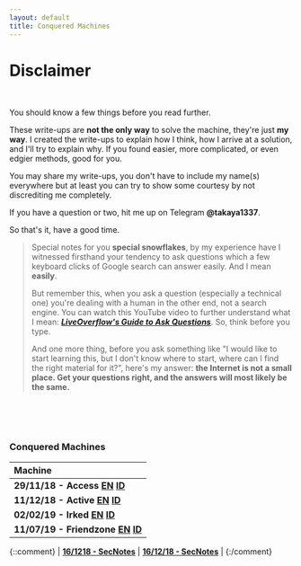```yaml
---
layout: default
title: Conquered Machines
---
```


# Disclaimer
<br>

You should know a few things before you read further. 

These write-ups are **not the only way** to solve the machine, they're just **my way**. I created the write-ups to explain how I think, how I arrive at a solution, and I'll try to explain why. If you found easier, more complicated, or even edgier methods, good for you.

You may share my write-ups, you don't have to include my name(s) everywhere but at least you can try to show some courtesy by not discrediting me completely.

If you have a question or two, hit me up on Telegram **@takaya1337**.
<br>

So that's it, have a good time.
<br>

> Special notes for you **special snowflakes**, by my experience have I witnessed firsthand your tendency to ask questions which a few keyboard clicks of Google search can answer easily. And I mean **easily**.
>
> But remember this, when you ask a question (especially a technical one) you're dealing with a human in the other end, not a search engine. You can watch this YouTube video to further understand what I mean: **_[LiveOverflow's Guide to Ask Questions](https://www.youtube.com/watch?v=53zkBvL4ZB4)_**. So, think before you type.
>
> And one more thing, before you ask something like "I would like to start learning this, but I don't know where to start, where can I find the right material for it?", here's my answer: **the Internet is not a small place. Get your questions right, and the answers will most likely be the same.**

<br>
<br>
<br>

### Conquered Machines

|       Machine      |
|:-------------------|
| **29/11/18 - Access [EN](https://takaya1337.github.io/htb/en/access) [ID](https://takaya1337.github.io/htb/id/access)**	|
| **11/12/18 - Active [EN](https://takaya1337.github.io/htb/en/active) [ID](https://takaya1337.github.io/htb/id/active)**	|
| **02/02/19 - Irked [EN](https://takaya1337.github.io/htb/en/irked) [ID](https://takaya1337.github.io/htb/id/irked)**		|
| **11/07/19 - Friendzone [EN](https://takaya1337.github.io/htb/en/friendzone) [ID](https://takaya1337.github.io/htb/id/friendzone)**	|

{::comment}
| **[16/1218 - SecNotes](https://takaya1337.github.io/htb/en/secnotes)** | **[16/12/18 - SecNotes](https://takaya1337.github.io/htb/id/secnotes)**     |
{:/comment}
